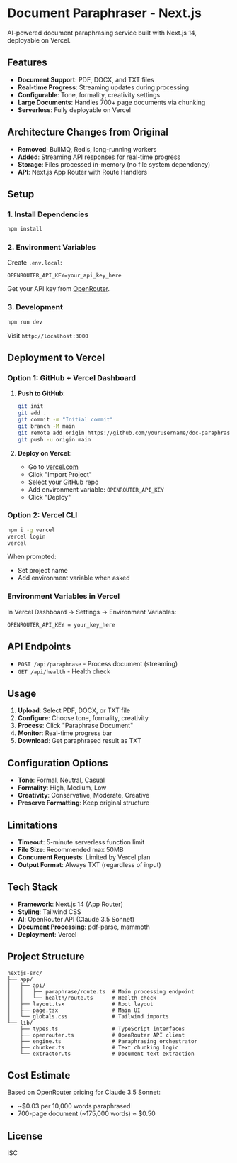# Document Paraphraser - Next.js

AI-powered document paraphrasing service built with Next.js 14, deployable on Vercel.

## Features

- **Document Support**: PDF, DOCX, and TXT files
- **Real-time Progress**: Streaming updates during processing
- **Configurable**: Tone, formality, creativity settings
- **Large Documents**: Handles 700+ page documents via chunking
- **Serverless**: Fully deployable on Vercel

## Architecture Changes from Original

- **Removed**: BullMQ, Redis, long-running workers
- **Added**: Streaming API responses for real-time progress
- **Storage**: Files processed in-memory (no file system dependency)
- **API**: Next.js App Router with Route Handlers

## Setup

### 1. Install Dependencies

```bash
npm install
```

### 2. Environment Variables

Create `.env.local`:

```env
OPENROUTER_API_KEY=your_api_key_here
```

Get your API key from [OpenRouter](https://openrouter.ai/).

### 3. Development

```bash
npm run dev
```

Visit `http://localhost:3000`

## Deployment to Vercel

### Option 1: GitHub + Vercel Dashboard

1. **Push to GitHub**:
   ```bash
   git init
   git add .
   git commit -m "Initial commit"
   git branch -M main
   git remote add origin https://github.com/yourusername/doc-paraphraser.git
   git push -u origin main
   ```

2. **Deploy on Vercel**:
   - Go to [vercel.com](https://vercel.com)
   - Click "Import Project"
   - Select your GitHub repo
   - Add environment variable: `OPENROUTER_API_KEY`
   - Click "Deploy"

### Option 2: Vercel CLI

```bash
npm i -g vercel
vercel login
vercel
```

When prompted:
- Set project name
- Add environment variable when asked

### Environment Variables in Vercel

In Vercel Dashboard → Settings → Environment Variables:

```
OPENROUTER_API_KEY = your_key_here
```

## API Endpoints

- `POST /api/paraphrase` - Process document (streaming)
- `GET /api/health` - Health check

## Usage

1. **Upload**: Select PDF, DOCX, or TXT file
2. **Configure**: Choose tone, formality, creativity
3. **Process**: Click "Paraphrase Document"
4. **Monitor**: Real-time progress bar
5. **Download**: Get paraphrased result as TXT

## Configuration Options

- **Tone**: Formal, Neutral, Casual
- **Formality**: High, Medium, Low
- **Creativity**: Conservative, Moderate, Creative
- **Preserve Formatting**: Keep original structure

## Limitations

- **Timeout**: 5-minute serverless function limit
- **File Size**: Recommended max 50MB
- **Concurrent Requests**: Limited by Vercel plan
- **Output Format**: Always TXT (regardless of input)

## Tech Stack

- **Framework**: Next.js 14 (App Router)
- **Styling**: Tailwind CSS
- **AI**: OpenRouter API (Claude 3.5 Sonnet)
- **Document Processing**: pdf-parse, mammoth
- **Deployment**: Vercel

## Project Structure

```
nextjs-src/
├── app/
│   ├── api/
│   │   ├── paraphrase/route.ts  # Main processing endpoint
│   │   └── health/route.ts      # Health check
│   ├── layout.tsx               # Root layout
│   ├── page.tsx                 # Main UI
│   └── globals.css              # Tailwind imports
└── lib/
    ├── types.ts                 # TypeScript interfaces
    ├── openrouter.ts            # OpenRouter API client
    ├── engine.ts                # Paraphrasing orchestrator
    ├── chunker.ts               # Text chunking logic
    └── extractor.ts             # Document text extraction
```

## Cost Estimate

Based on OpenRouter pricing for Claude 3.5 Sonnet:
- ~$0.03 per 10,000 words paraphrased
- 700-page document (~175,000 words) ≈ $0.50

## License

ISC
